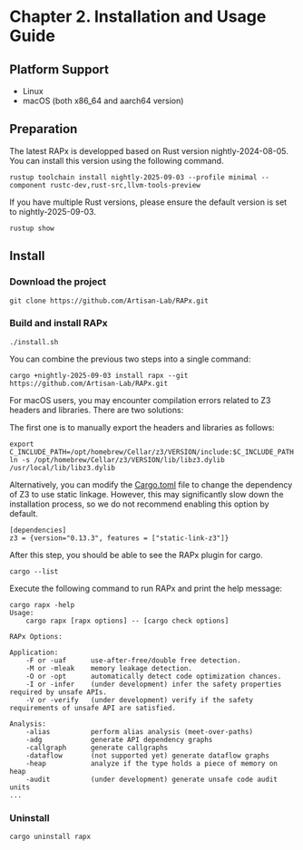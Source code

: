 # Chapter 2. Installation and Usage Guide

## Platform Support
* Linux
* macOS (both x86_64 and aarch64 version)

## Preparation
The latest RAPx is developped based on Rust version nightly-2024-08-05. You can install this version using the following command.
```shell
rustup toolchain install nightly-2025-09-03 --profile minimal --component rustc-dev,rust-src,llvm-tools-preview
```

If you have multiple Rust versions, please ensure the default version is set to nightly-2025-09-03.
```
rustup show
```

## Install
### Download the project
```shell
git clone https://github.com/Artisan-Lab/RAPx.git
```

### Build and install RAPx

```shell
./install.sh
```

You can combine the previous two steps into a single command:

```shell
cargo +nightly-2025-09-03 install rapx --git https://github.com/Artisan-Lab/RAPx.git
```

For macOS users, you may encounter compilation errors related to Z3 headers and libraries. There are two solutions:

The first one is to manually export the headers and libraries as follows:
```
export C_INCLUDE_PATH=/opt/homebrew/Cellar/z3/VERSION/include:$C_INCLUDE_PATH
ln -s /opt/homebrew/Cellar/z3/VERSION/lib/libz3.dylib /usr/local/lib/libz3.dylib
```

Alternatively, you can modify the [Cargo.toml](https://github.com/Artisan-Lab/RAPx/blob/main/rapx/Cargo.toml) file to change the dependency of Z3 to use static linkage. However, this may significantly slow down the installation process, so we do not recommend enabling this option by default.

```
[dependencies]
z3 = {version="0.13.3", features = ["static-link-z3"]}
```

After this step, you should be able to see the RAPx plugin for cargo.
```
cargo --list
```

Execute the following command to run RAPx and print the help message:
```
cargo rapx -help
Usage:
    cargo rapx [rapx options] -- [cargo check options]

RAPx Options:

Application:
    -F or -uaf      use-after-free/double free detection.
    -M or -mleak    memory leakage detection.
    -O or -opt      automatically detect code optimization chances.
    -I or -infer    (under development) infer the safety properties required by unsafe APIs.
    -V or -verify   (under development) verify if the safety requirements of unsafe API are satisfied.

Analysis:
    -alias          perform alias analysis (meet-over-paths)
    -adg            generate API dependency graphs
    -callgraph      generate callgraphs
    -dataflow       (not supported yet) generate dataflow graphs
    -heap           analyze if the type holds a piece of memory on heap
    -audit          (under development) generate unsafe code audit units
...
```

### Uninstall
```
cargo uninstall rapx
```



